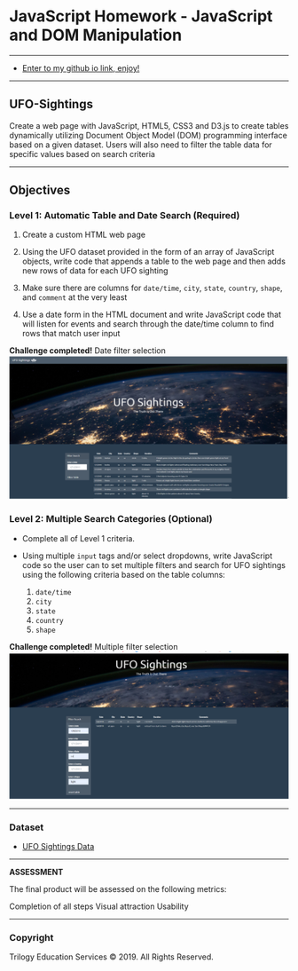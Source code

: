 # JavaScript Homework - JavaScript and DOM Manipulation
- - -
* [Enter to my github io link, enjoy!](https://gabbyolivares.github.io/JavaScript-Challenge/)
- - -

## UFO-Sightings

Create a web page with JavaScript, HTML5, CSS3 and D3.js to create tables dynamically utilizing Document Object Model (DOM) programming interface based on a given dataset. Users will also need to filter the table data for specific values based on search criteria
- - -
## Objectives

### Level 1: Automatic Table and Date Search (Required)

1. Create a custom HTML web page

2. Using the UFO dataset provided in the form of an array of JavaScript objects, write code that appends a table to the web page and then adds new rows of data for each UFO sighting

3. Make sure there are columns for `date/time`, `city`, `state`, `country`, `shape`, and `comment` at the very least

4. Use a date form in the HTML document and write JavaScript code that will listen for events and search through the date/time column to find rows that match user input

**Challenge completed!**
Date filter selection
![UFOL1Output](Output/UFO-L1fulltable-filterresetTablebutton.png)

### Level 2: Multiple Search Categories (Optional)

* Complete all of Level 1 criteria.

* Using multiple `input` tags and/or select dropdowns, write JavaScript code so the user can to set multiple filters and search for UFO sightings using the following criteria based on the table columns:

  1. `date/time`
  2. `city`
  3. `state`
  4. `country`
  5. `shape`

**Challenge completed!**
Multiple filter selection
![UFOL2Output](Output/UFO-L2filtermultiple.png)
- - -

### Dataset

* [UFO Sightings Data](StarterCode/static/js/data.js)

- - -
**ASSESSMENT**

The final product will be assessed on the following metrics:

Completion of all steps
Visual attraction
Usability


- - -

### Copyright

Trilogy Education Services © 2019. All Rights Reserved.
